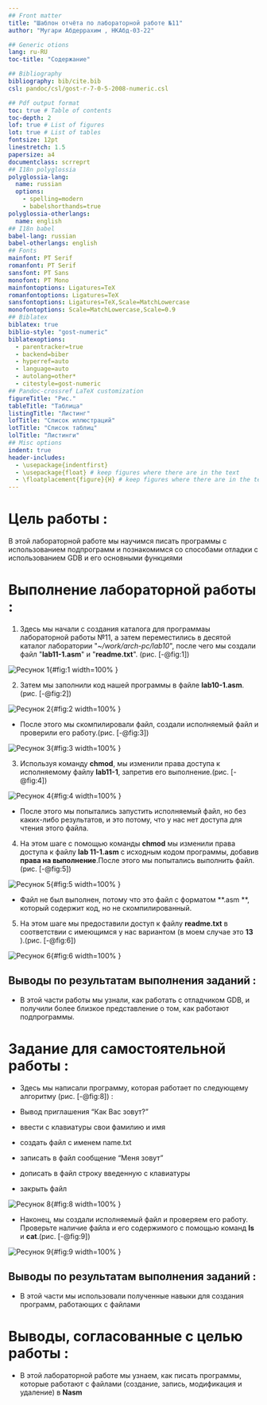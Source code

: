 ```yaml
---
## Front matter
title: "Шаблон отчёта по лабораторной работе №11"
author: "Мугари Абдеррахим , НКАбд-03-22"

## Generic otions
lang: ru-RU
toc-title: "Содержание"

## Bibliography
bibliography: bib/cite.bib
csl: pandoc/csl/gost-r-7-0-5-2008-numeric.csl

## Pdf output format
toc: true # Table of contents
toc-depth: 2
lof: true # List of figures
lot: true # List of tables
fontsize: 12pt
linestretch: 1.5
papersize: a4
documentclass: scrreprt
## I18n polyglossia
polyglossia-lang:
  name: russian
  options:
	- spelling=modern
	- babelshorthands=true
polyglossia-otherlangs:
  name: english
## I18n babel
babel-lang: russian
babel-otherlangs: english
## Fonts
mainfont: PT Serif
romanfont: PT Serif
sansfont: PT Sans
monofont: PT Mono
mainfontoptions: Ligatures=TeX
romanfontoptions: Ligatures=TeX
sansfontoptions: Ligatures=TeX,Scale=MatchLowercase
monofontoptions: Scale=MatchLowercase,Scale=0.9
## Biblatex
biblatex: true
biblio-style: "gost-numeric"
biblatexoptions:
  - parentracker=true
  - backend=biber
  - hyperref=auto
  - language=auto
  - autolang=other*
  - citestyle=gost-numeric
## Pandoc-crossref LaTeX customization
figureTitle: "Рис."
tableTitle: "Таблица"
listingTitle: "Листинг"
lofTitle: "Список иллюстраций"
lotTitle: "Список таблиц"
lolTitle: "Листинги"
## Misc options
indent: true
header-includes:
  - \usepackage{indentfirst}
  - \usepackage{float} # keep figures where there are in the text
  - \floatplacement{figure}{H} # keep figures where there are in the text
---
```


# Цель работы :

В этой лабораторной работе мы научимся писать программы с использованием подпрограмм и познакомимся со способами отладки с использованием GDB и его основными функциями

# Выполнение лабораторной работы :

1. Здесь мы начали с создания каталога для программаы лабораторной работы №11, а затем переместились в десятой каталог лаборатории "*~/work/arch-pc/lab10*", после чего мы создали файл "**lab11-1.asm**" и "**readme.txt**". (рис. [-@fig:1])

![Ресунок 1](image/1.png){#fig:1 width=100% }

2. Затем мы заполнили код нашей программы в файле **lab10-1.asm**.(рис. [-@fig:2])

![Ресунок 2](image/2.png){#fig:2 width=100% }

- После этого мы скомпилировали файл, создали исполняемый файл и проверили его работу.(рис. [-@fig:3])

![Ресунок 3](image/3.png){#fig:3 width=100% }

3. Используя команду **chmod**, мы изменили права доступа к исполняемому файлу **lab11-1**, запретив его выполнение.(рис. [-@fig:4])

![Ресунок 4](image/4.png){#fig:4 width=100% }

- После этого мы попытались запустить исполняемый файл, но без каких-либо результатов, и это потому, что у нас нет доступа для чтения этого файла.

4. На этом шаге с помощью команды **chmod** мы изменили права доступа к файлу **lab 11-1.asm** с исходным кодом программы, добавив **права на выполнение**.После этого мы попытались выполнить файл.(рис. [-@fig:5])

![Ресунок 5](image/5.png){#fig:5 width=100% }

- Файл не был выполнен, потому что это файл с форматом **.asm **, который содержит код, но не скомпилированный.

5. На этом шаге мы предоставили доступ к файлу **readme.txt** в соответствии с имеющимся у нас вариантом (в моем случае это **13** ).(рис. [-@fig:6])

![Ресунок 6](image/6.png){#fig:6 width=100% }

## Выводы по результатам выполнения заданий :

- В этой части работы мы узнали, как работать с отладчиком GDB, и получили более близкое представление о том, как работают подпрограммы.

# Задание для самостоятельной работы :

- Здесь мы написали программу, которая работает по следующему алгоритму (рис. [-@fig:8]) :

- Вывод приглашения “Как Вас зовут?”
- ввести с клавиатуры свои фамилию и имя
- создать файл с именем name.txt
- записать в файл сообщение “Меня зовут”
- дописать в файл строку введенную с клавиатуры
- закрыть файл

![Ресунок 8](image/8.png){#fig:8 width=100% }

- Наконец, мы создали исполняемый файл и проверяем его работу. Проверьте наличие файла и его содержимого с помощью команд  **ls** и **cat**.(рис. [-@fig:9])

![Ресунок 9](image/9.png){#fig:9 width=100% }

## Выводы по результатам выполнения заданий :

- В этой части мы использовали полученные навыки для создания программ, работающих с файлами


# Выводы, согласованные с целью работы :

- В этой лабораторной работе мы узнаем, как писать программы, которые работают с файлами (создание, запись, модификация и удаление) в **Nasm**
